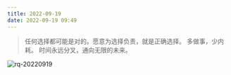 ```yaml
---
title: 2022-09-19
date: 2022-09-19 09:49
---
```


> 任何选择都可能是对的。愿意为选择负责，就是正确选择。
> 多做事，少内耗。 
> 时间永远分叉，通向无限的未来。

![rq-20220919](http://images.iotop.work/uPic/20220919-rq-20220919.jpg)
